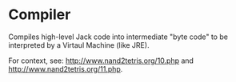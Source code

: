 # Compiler

Compiles high-level Jack code into intermediate "byte code" to be interpreted by a Virtaul Machine (like JRE).  

For context, see: http://www.nand2tetris.org/10.php and http://www.nand2tetris.org/11.php. 

